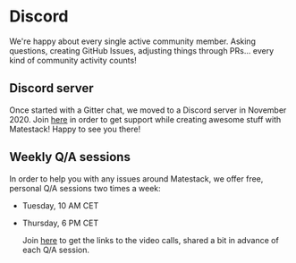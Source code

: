 # Discord

We're happy about every single active community member. Asking questions, creating GitHub Issues, adjusting things through PRs... every kind of community activity counts!

## Discord server

Once started with a Gitter chat, we moved to a Discord server in November 2020. Join [here](https://discord.gg/c6tQxFG) in order to get support while creating awesome stuff with Matestack! Happy to see you there!

## Weekly Q/A sessions

In order to help you with any issues around Matestack, we offer free, personal Q/A sessions two times a week:

* Tuesday, 10 AM CET
* Thursday, 6 PM CET

  Join [here](https://discord.gg/c6tQxFG) to get the links to the video calls, shared a bit in advance of each Q/A session.

